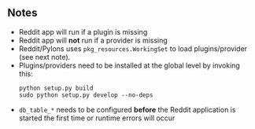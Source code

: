 Notes
---

- Reddit app will run if a plugin is missing
- Reddit app will **not** run if a provider is missing
- Reddit/Pylons uses `pkg_resources.WorkingSet` to load plugins/provider (see next note).
- Plugins/providers need to be installed at the global level by invoking this:
    ```
    python setup.py build
    sudo python setup.py develop --no-deps
    ```
- `db_table_*` needs to be configured **before** the Reddit application is started the first time or runtime errors will occur
